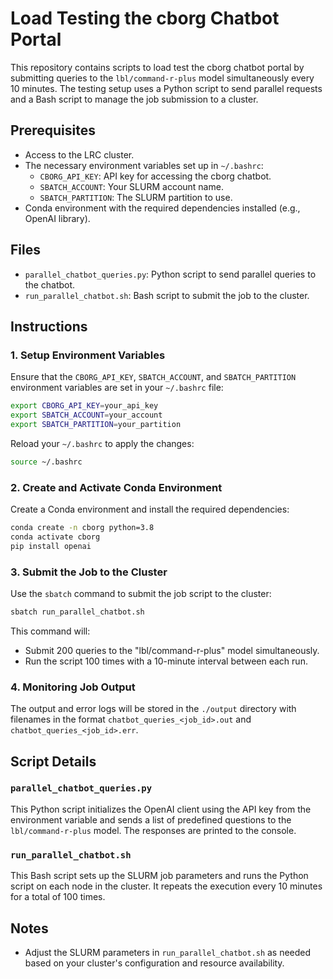 # Load Testing the cborg Chatbot Portal

This repository contains scripts to load test the cborg chatbot portal by submitting queries to the `lbl/command-r-plus` model simultaneously every 10 minutes. The testing setup uses a Python script to send parallel requests and a Bash script to manage the job submission to a cluster.

## Prerequisites

- Access to the LRC cluster.
- The necessary environment variables set up in `~/.bashrc`:
  - `CBORG_API_KEY`: API key for accessing the cborg chatbot.
  - `SBATCH_ACCOUNT`: Your SLURM account name.
  - `SBATCH_PARTITION`: The SLURM partition to use.
- Conda environment with the required dependencies installed (e.g., OpenAI library).

## Files

- `parallel_chatbot_queries.py`: Python script to send parallel queries to the chatbot.
- `run_parallel_chatbot.sh`: Bash script to submit the job to the cluster.

## Instructions

### 1. Setup Environment Variables

Ensure that the `CBORG_API_KEY`, `SBATCH_ACCOUNT`, and `SBATCH_PARTITION` environment variables are set in your `~/.bashrc` file:

```bash
export CBORG_API_KEY=your_api_key
export SBATCH_ACCOUNT=your_account
export SBATCH_PARTITION=your_partition
```

Reload your `~/.bashrc` to apply the changes:

```bash
source ~/.bashrc
```

### 2. Create and Activate Conda Environment

Create a Conda environment and install the required dependencies:

```bash
conda create -n cborg python=3.8
conda activate cborg
pip install openai
```

### 3. Submit the Job to the Cluster

Use the `sbatch` command to submit the job script to the cluster:

```bash
sbatch run_parallel_chatbot.sh
```

This command will:
- Submit 200 queries to the "lbl/command-r-plus" model simultaneously.
- Run the script 100 times with a 10-minute interval between each run.

### 4. Monitoring Job Output

The output and error logs will be stored in the `./output` directory with filenames in the format `chatbot_queries_<job_id>.out` and `chatbot_queries_<job_id>.err`.

## Script Details

### `parallel_chatbot_queries.py`

This Python script initializes the OpenAI client using the API key from the environment variable and sends a list of predefined questions to the `lbl/command-r-plus` model. The responses are printed to the console.

### `run_parallel_chatbot.sh`

This Bash script sets up the SLURM job parameters and runs the Python script on each node in the cluster. It repeats the execution every 10 minutes for a total of 100 times.

## Notes
- Adjust the SLURM parameters in `run_parallel_chatbot.sh` as needed based on your cluster's configuration and resource availability.

